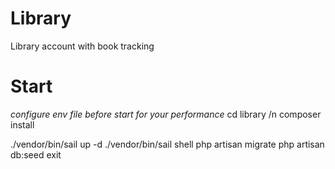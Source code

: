 # Library
Library account with book tracking 

 # Start
 *configure env file before start for your performance*
 cd library /n
 composer install
 
 ./vendor/bin/sail up -d
 ./vendor/bin/sail shell
 php artisan migrate
 php artisan db:seed
 exit
